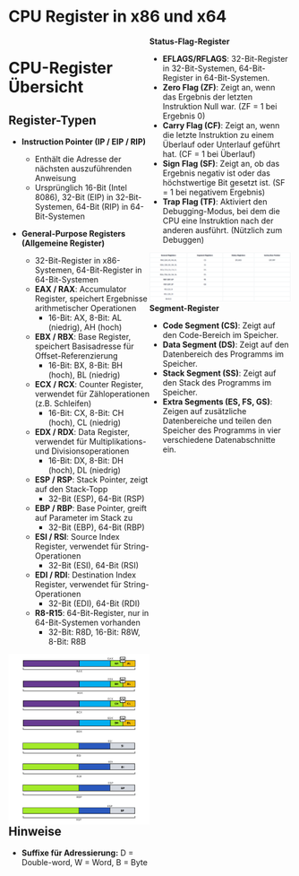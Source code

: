 # CPU Register in x86 und x64

<div style="display: flex;">

<div style="flex: 1;">

# CPU-Register Übersicht

## Register-Typen

- **Instruction Pointer (IP / EIP / RIP)**
  - Enthält die Adresse der nächsten auszuführenden Anweisung
  - Ursprünglich 16-Bit (Intel 8086), 32-Bit (EIP) in 32-Bit-Systemen, 64-Bit (RIP) in 64-Bit-Systemen

- **General-Purpose Registers (Allgemeine Register)**
  - 32-Bit-Register in x86-Systemen, 64-Bit-Register in 64-Bit-Systemen
  - **EAX / RAX**: Accumulator Register, speichert Ergebnisse arithmetischer Operationen
    - 16-Bit: AX, 8-Bit: AL (niedrig), AH (hoch)
  - **EBX / RBX**: Base Register, speichert Basisadresse für Offset-Referenzierung
    - 16-Bit: BX, 8-Bit: BH (hoch), BL (niedrig)
  - **ECX / RCX**: Counter Register, verwendet für Zähloperationen (z.B. Schleifen)
    - 16-Bit: CX, 8-Bit: CH (hoch), CL (niedrig)
  - **EDX / RDX**: Data Register, verwendet für Multiplikations- und Divisionsoperationen
    - 16-Bit: DX, 8-Bit: DH (hoch), DL (niedrig)
  - **ESP / RSP**: Stack Pointer, zeigt auf den Stack-Topp
    - 32-Bit (ESP), 64-Bit (RSP)
  - **EBP / RBP**: Base Pointer, greift auf Parameter im Stack zu
    - 32-Bit (EBP), 64-Bit (RBP)
  - **ESI / RSI**: Source Index Register, verwendet für String-Operationen
    - 32-Bit (ESI), 64-Bit (RSI)
  - **EDI / RDI**: Destination Index Register, verwendet für String-Operationen
    - 32-Bit (EDI), 64-Bit (RDI)
  - **R8-R15**: 64-Bit-Register, nur in 64-Bit-Systemen vorhanden
    - 32-Bit: R8D, 16-Bit: R8W, 8-Bit: R8B
<div style="flex: 1;">
<a href="">
    <img src="img/b3d7e425dae623de1ce2d57b25e4e809.png" alt="Packaging status" align="right" width="275px">
</a>
</div>

## Hinweise

- **Suffixe für Adressierung:** D = Double-word, W = Word, B = Byte



</div>






<div style="flex: 1;">
    <strong>Status-Flag-Register</strong>
    <ul>
        <li><strong>EFLAGS/RFLAGS</strong>: 32-Bit-Register in 32-Bit-Systemen, 64-Bit-Register in 64-Bit-Systemen.</li>
        <li><strong>Zero Flag (ZF)</strong>: Zeigt an, wenn das Ergebnis der letzten Instruktion Null war. (ZF = 1 bei Ergebnis 0)</li>
        <li><strong>Carry Flag (CF)</strong>: Zeigt an, wenn die letzte Instruktion zu einem Überlauf oder Unterlauf geführt hat. (CF = 1 bei Überlauf)</li>
        <li><strong>Sign Flag (SF)</strong>: Zeigt an, ob das Ergebnis negativ ist oder das höchstwertige Bit gesetzt ist. (SF = 1 bei negativem Ergebnis)</li>
        <li><strong>Trap Flag (TF)</strong>: Aktiviert den Debugging-Modus, bei dem die CPU eine Instruktion nach der anderen ausführt. (Nützlich zum Debuggen)</li>
    </ul>
    <div>
    <a href="">
        <img src="img/trapFlag.png" alt="Trap Flag" align="right">
    </a>
    </div>
    <div>
    <strong>Segment-Register</strong>
    <ul>
        <li><strong>Code Segment (CS)</strong>: Zeigt auf den Code-Bereich im Speicher.</li>
        <li><strong>Data Segment (DS)</strong>: Zeigt auf den Datenbereich des Programms im Speicher.</li>
        <li><strong>Stack Segment (SS)</strong>: Zeigt auf den Stack des Programms im Speicher.</li>
        <li><strong>Extra Segments (ES, FS, GS)</strong>: Zeigen auf zusätzliche Datenbereiche und teilen den Speicher des Programms in vier verschiedene Datenabschnitte ein.</li>
    </ul>
    </div>
</div>

</div>

